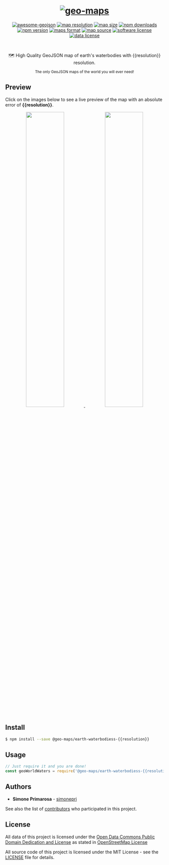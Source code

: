 <h1 align="center">
  <a href="https://github.com/simonepri/geo-maps"><img src="https://raw.githubusercontent.com/simonepri/geo-maps/master/media/geo-maps.jpg" alt="geo-maps" /></a>
</h1>
<p align="center">
  <a href="https://github.com/tmcw/awesome-geojson"><img src="https://awesome.re/mentioned-badge.svg" alt="awesome-geojson" /></a>
  <a href="https://github.com/simonepri/geo-maps#earth-waterbodiess"><img src="https://img.shields.io/badge/resolution-{{resolution}}-f1c40f.svg" alt="map resolution" /></a>
  <a href="https://github.com/simonepri/geo-maps#earth-waterbodiess"><img src="http://img.badgesize.io/https://unpkg.com/@geo-maps/earth-waterbodiess-{{resolution}}/map.geo.json" alt="map size" /></a>
  <a href="https://www.npmjs.com/package/@geo-maps/earth-waterbodiess-{{resolution}}"><img src="https://img.shields.io/npm/dm/@geo-maps/earth-waterbodiess-{{resolution}}.svg" alt="npm downloads" /></a>
  <a href="https://www.npmjs.com/package/@geo-maps/earth-waterbodiess-{{resolution}}"><img src="https://img.shields.io/npm/v/@geo-maps/earth-waterbodiess-{{resolution}}.svg" alt="npm version" /></a>
  <a href="http://geojson.org/"><img src="https://img.shields.io/badge/format-GeoJSON-e67e22.svg" alt="maps format" /></a>
  <a href="http://www.openstreetmap.org/"><img src="https://img.shields.io/badge/source-OSM-2ecc71.svg" alt="map source" /></a>
  <a href="LICENSE"><img src="https://img.shields.io/github/license/simonepri/geo-maps.svg" alt="software license" /></a>
  <a href="https://opendatacommons.org/licenses/odbl/1.0/"><img src="https://img.shields.io/badge/license-ODbL-2980b9.svg" alt="data license" /></a>
</p>
<br />
<p align="center">
  🗺 High Quality GeoJSON map of earth's waterbodies with {{resolution}} resolution.
</p>
<p align="center">
  <sub>
    The only GeoJSON maps of the world you will ever need!
  </sub>
</p>

## Preview
Click on the images below to see a live preview of the map with an absolute error
of **{{resolution}}**.  

<p align="center">
  <a alt="World Boundaries" href="http://mapshaper.org/?files=https://unpkg.com/@geo-maps/earth-waterbodiess-{{resolution}}/map.geo.json">
    <img src="https://raw.githubusercontent.com/simonepri/geo-maps/master/media/geo-maps-earth-waterbodiess-shape.png" width ="49%"/>
  </a>
  <a alt="World Boundaries" href="http://geojson.io/#data=data:text/x-url,https://unpkg.com/@geo-maps/earth-waterbodiess-{{resolution}}/map.geo.json">
    <img src="https://raw.githubusercontent.com/simonepri/geo-maps/master/media/geo-maps-earth-waterbodiess-hover.png" width ="49%"/>
  </a>
</p>

## Install
```bash
$ npm install --save @geo-maps/earth-waterbodiess-{{resolution}}
```

## Usage
```javascript
// Just require it and you are done!
const geoWorldWaters = require('@geo-maps/earth-waterbodiess-{{resolution}}');
```

## Authors
* **Simone Primarosa** - [simonepri](https://github.com/simonepri)

See also the list of [contributors](https://github.com/simonepri/geo-maps/contributors) who participated in this project.

## License
All data of this project is licensed under the [Open Data Commons Public Domain Dedication and License](https://opendatacommons.org/licenses/odbl/1.0/) as stated in [OpenStreetMap License](http://www.openstreetmap.org/copyright)

All source code of this project is licensed under the MIT License - see the [LICENSE](LICENSE) file for details.
